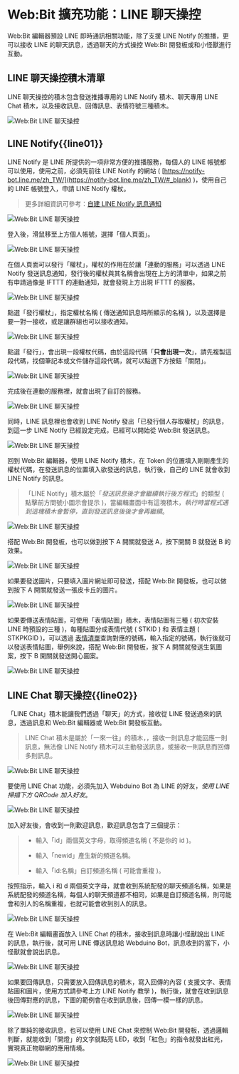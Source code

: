 # Web:Bit 擴充功能：LINE 聊天操控

Web:Bit 編輯器預設 LINE 即時通訊相關功能，除了支援 LINE Notify 的推播，更可以接收 LINE 的聊天訊息，透過聊天的方式操控 Web:Bit 開發板或和小怪獸進行互動。

## LINE 聊天操控積木清單

LINE 聊天操控的積木包含發送推播專用的 LINE Notify 積木、聊天專用 LINE Chat 積木，以及接收訊息、回傳訊息、表情符號三種積木。

![Web:Bit LINE 聊天操控](../../../../media/zh-tw/education/extension/line-01.jpg)

## LINE Notify{{line01}}

LINE Notify 是 LINE 所提供的一項非常方便的推播服務，每個人的 LINE 帳號都可以使用，使用之前，必須先前往 LINE Notify 的網站 ( [https://notify-bot.line.me/zh_TW/](https://notify-bot.line.me/zh_TW/#_blank) )，使用自己的 LINE 帳號登入，申請 LINE Notify 權杖。

> 更多詳細資訊可參考：[自建 LINE Notify 訊息通知](https://www.oxxostudio.tw/articles/201806/line-notify.html#_blank)

![Web:Bit LINE 聊天操控](../../../../media/zh-tw/education/extension/line-02.jpg)

登入後，滑鼠移至上方個人帳號，選擇「個人頁面」。

![Web:Bit LINE 聊天操控](../../../../media/zh-tw/education/extension/line-03.jpg)

在個人頁面可以發行「權杖」，權杖的作用在於讓「連動的服務」可以透過 LINE Notify 發送訊息通知，發行後的權杖與其名稱會出現在上方的清單中，如果之前有申請過像是 IFTTT 的連動通知，就會發現上方出現 IFTTT 的服務。

![Web:Bit LINE 聊天操控](../../../../media/zh-tw/education/extension/line-04.jpg)

點選「發行權杖」，指定權杖名稱 ( 傳送通知訊息時所顯示的名稱 )，以及選擇是要一對一接收，或是讓群組也可以接收通知。

![Web:Bit LINE 聊天操控](../../../../media/zh-tw/education/extension/line-05.jpg)

點選「發行」，會出現一段權杖代碼，由於這段代碼「**只會出現一次**」，請先複製這段代碼，找個筆記本或文件儲存這段代碼，就可以點選下方按鈕「關閉」。

![Web:Bit LINE 聊天操控](../../../../media/zh-tw/education/extension/line-06.jpg)

完成後在連動的服務裡，就會出現了自訂的服務。

![Web:Bit LINE 聊天操控](../../../../media/zh-tw/education/extension/line-07.jpg)

同時，LINE 訊息裡也會收到 LINE Notify 發出「已發行個人存取權杖」的訊息，到這一步 LINE Notify 已經設定完成，已經可以開始從 Web:Bit 發送訊息。

![Web:Bit LINE 聊天操控](../../../../media/zh-tw/education/extension/line-08.jpg)

回到 Web:Bit 編輯器，使用 LINE Notify 積木，在 Token 的位置填入剛剛產生的權杖代碼，在發送訊息的位置填入欲發送的訊息，執行後，自己的 LINE 就會收到 LINE Notify 的訊息。

> 「LINE Notify」積木屬於「*發送訊息後才會繼續執行後方程式*」的類型 ( 點擊前方問號小圖示會提示 )，當編輯畫面中有這塊積木，*執行時當程式遇到這塊積木會暫停，直到發送訊息後後才會再繼續*。

![Web:Bit LINE 聊天操控](../../../../media/zh-tw/education/extension/line-10.jpg)

搭配 Web:Bit 開發板，也可以做到按下 A 開關就發送 A，按下開關 B 就發送 B 的效果。

![Web:Bit LINE 聊天操控](../../../../media/zh-tw/education/extension/line-11.jpg)

如果要發送圖片，只要填入圖片網址即可發送，搭配 Web:Bit 開發板，也可以做到按下 A 開關就發送一張皮卡丘的圖片。

![Web:Bit LINE 聊天操控](../../../../media/zh-tw/education/extension/line-13.jpg)

如果要傳送表情貼圖，可使用「表情貼圖」積木，表情貼圖有三種 ( 初次安裝 LINE 時預設的三種 )，每種貼圖分成表情代號 ( STKID ) 和 表情主題 ( STKPKGID )，可以透過 [表情清單](https://devdocs.line.me/files/sticker_list.pdf#_blank)查詢對應的號碼，輸入指定的號碼，執行後就可以發送表情貼圖，舉例來說，搭配 Web:Bit 開發板，按下 A 開關就發送生氣圖案，按下 B 開關就發送開心圖案。

![Web:Bit LINE 聊天操控](../../../../media/zh-tw/education/extension/line-12.jpg)

## LINE Chat 聊天操控{{line02}}

「LINE Chat」積木能讓我們透過「聊天」的方式，接收從 LINE 發送過來的訊息，透過訊息和 Web:Bit 編輯器或 Web:Bit 開發板互動。

> LINE Chat 積木是屬於「一來一往」的積木，，接收一則訊息才能回應一則訊息，無法像 LINE Notify 積木可以主動發送訊息，或接收一則訊息而回傳多則訊息。

![Web:Bit LINE 聊天操控](../../../../media/zh-tw/education/extension/line-14.jpg)

要使用 LINE Chat 功能，必須先加入 Webduino Bot 為 LINE 的好友，*使用 LINE 掃描下方 QRCode 加入好友*。

![Web:Bit LINE 聊天操控](../../../../media/zh-tw/education/extension/line-15.jpg)

加入好友後，會收到一則歡迎訊息，歡迎訊息包含了三個提示：

> - 輸入「id」兩個英文字母，取得頻道名稱 ( 不是你的 id )。
>
> - 輸入「newid」產生新的頻道名稱。
>
> - 輸入「id:名稱」自訂頻道名稱 ( 可能會重複 )。

按照指示，輸入 i 和 d 兩個英文字母，就會收到系統配發的聊天頻道名稱，如果是系統配發的頻道名稱，每個人的聊天頻道都不相同，如果是自訂頻道名稱，則可能會和別人的名稱重複，也就可能會收到別人的訊息。

![Web:Bit LINE 聊天操控](../../../../media/zh-tw/education/extension/line-16.jpg)

在 Web:Bit 編輯畫面放入 LINE Chat 的積木，接收到訊息時讓小怪獸說出 LINE 的訊息，執行後，就可用 LINE 傳送訊息給 Webduino Bot，訊息收到的當下，小怪獸就會說出訊息。

![Web:Bit LINE 聊天操控](../../../../media/zh-tw/education/extension/line-17.jpg)

如果要回傳訊息，只需要放入回傳訊息的積木，寫入回傳的內容 ( 支援文字、表情貼圖和圖片，使用方式請參考上方 LINE Notify 教學 )，執行後，就會在收到訊息後回傳對應的訊息，下圖的範例會在收到訊息後，回傳一模一樣的訊息。

![Web:Bit LINE 聊天操控](../../../../media/zh-tw/education/extension/line-18.jpg)

除了單純的接收訊息，也可以使用 LINE Chat 來控制 Web:Bit 開發板，透過邏輯判斷，就能收到「開燈」的文字就點亮 LED，收到「紅色」的指令就發出紅光，實現真正物聯網的應用情境。

![Web:Bit LINE 聊天操控](../../../../media/zh-tw/education/extension/line-19.jpg)


